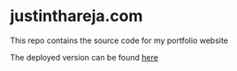 # justinthareja.com

This repo contains the source code for my portfolio website

The deployed version can be found [here](http://www.justinthareja.com/)
